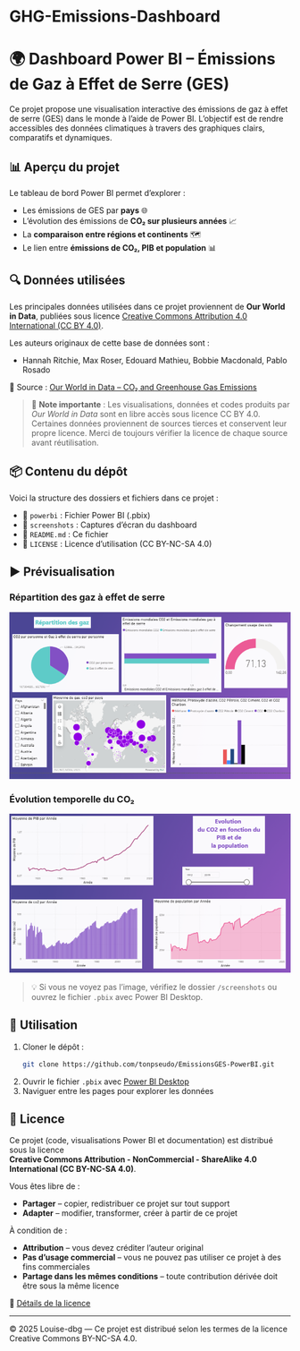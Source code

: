 # GHG-Emissions-Dashboard

# 🌍 Dashboard Power BI – Émissions de Gaz à Effet de Serre (GES)

Ce projet propose une visualisation interactive des émissions de gaz à effet de serre (GES) dans le monde à l’aide de Power BI. L’objectif est de rendre accessibles des données climatiques à travers des graphiques clairs, comparatifs et dynamiques.

## 📊 Aperçu du projet

Le tableau de bord Power BI permet d’explorer :

- Les émissions de GES par **pays** 🌐  
- L’évolution des émissions de **CO₂ sur plusieurs années** 📈  
- La **comparaison entre régions et continents** 🗺️  
- Le lien entre **émissions de CO₂, PIB et population** 📊  

## 🔍 Données utilisées

Les principales données utilisées dans ce projet proviennent de **Our World in Data**, publiées sous licence [Creative Commons Attribution 4.0 International (CC BY 4.0)](https://creativecommons.org/licenses/by/4.0/).

Les auteurs originaux de cette base de données sont :

- Hannah Ritchie, Max Roser, Edouard Mathieu, Bobbie Macdonald, Pablo Rosado

🔗 Source : [Our World in Data – CO₂ and Greenhouse Gas Emissions](https://ourworldindata.org/co2-and-other-greenhouse-gas-emissions)

> 📌 **Note importante** : Les visualisations, données et codes produits par *Our World in Data* sont en libre accès sous licence CC BY 4.0. Certaines données proviennent de sources tierces et conservent leur propre licence. Merci de toujours vérifier la licence de chaque source avant réutilisation.

## 📦 Contenu du dépôt

Voici la structure des dossiers et fichiers dans ce projet :
  
- 📁 `powerbi` : Fichier Power BI (.pbix)  
- 📁 `screenshots` : Captures d’écran du dashboard  
- 📄 `README.md` : Ce fichier  
- 📄 `LICENSE` : Licence d’utilisation (CC BY-NC-SA 4.0)

## ▶️ Prévisualisation

### Répartition des gaz à effet de serre
![Répartition](Repartition_des_gaz.png)

### Évolution temporelle du CO₂
![Croissance temporelle](Croissance_temporelle.png)


> 💡 Si vous ne voyez pas l’image, vérifiez le dossier `/screenshots` ou ouvrez le fichier `.pbix` avec Power BI Desktop.

## 🚀 Utilisation

1. Cloner le dépôt :  
   ```bash
   git clone https://github.com/tonpseudo/EmissionsGES-PowerBI.git
   ```
2. Ouvrir le fichier `.pbix` avec [Power BI Desktop](https://powerbi.microsoft.com/)  
3. Naviguer entre les pages pour explorer les données

## 📄 Licence

Ce projet (code, visualisations Power BI et documentation) est distribué sous la licence  
**Creative Commons Attribution - NonCommercial - ShareAlike 4.0 International (CC BY-NC-SA 4.0)**.

Vous êtes libre de :

- **Partager** – copier, redistribuer ce projet sur tout support  
- **Adapter** – modifier, transformer, créer à partir de ce projet

À condition de :

- **Attribution** – vous devez créditer l’auteur original  
- **Pas d’usage commercial** – vous ne pouvez pas utiliser ce projet à des fins commerciales  
- **Partage dans les mêmes conditions** – toute contribution dérivée doit être sous la même licence

🔗 [Détails de la licence](https://creativecommons.org/licenses/by-nc-sa/4.0/)

---

© 2025 Louise-dbg — Ce projet est distribué selon les termes de la licence Creative Commons BY-NC-SA 4.0.
